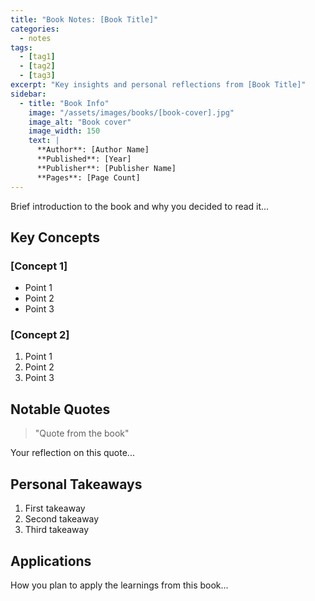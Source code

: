 ```yaml
---
title: "Book Notes: [Book Title]"
categories:
  - notes
tags:
  - [tag1]
  - [tag2]
  - [tag3]
excerpt: "Key insights and personal reflections from [Book Title]"
sidebar:
  - title: "Book Info"
    image: "/assets/images/books/[book-cover].jpg"
    image_alt: "Book cover"
    image_width: 150
    text: |
      **Author**: [Author Name]  
      **Published**: [Year]  
      **Publisher**: [Publisher Name]  
      **Pages**: [Page Count]
---
```


Brief introduction to the book and why you decided to read it...

## Key Concepts

### [Concept 1]
- Point 1
- Point 2
- Point 3

### [Concept 2]
1. Point 1
2. Point 2
3. Point 3

## Notable Quotes

> "Quote from the book"

Your reflection on this quote...

## Personal Takeaways

1. First takeaway
2. Second takeaway
3. Third takeaway

## Applications

How you plan to apply the learnings from this book... 
